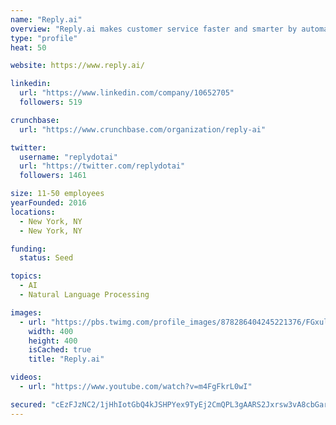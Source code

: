 ```yaml
---
name: "Reply.ai"
overview: "Reply.ai makes customer service faster and smarter by automating repetitive processes and delivering instant and personalized attention on messaging channels."
type: "profile"
heat: 50

website: https://www.reply.ai/

linkedin:
  url: "https://www.linkedin.com/company/10652705"
  followers: 519

crunchbase:
  url: "https://www.crunchbase.com/organization/reply-ai"

twitter:
  username: "replydotai"
  url: "https://twitter.com/replydotai"
  followers: 1461

size: 11-50 employees
yearFounded: 2016
locations:
  - New York, NY
  - New York, NY

funding:
  status: Seed

topics:
  - AI
  - Natural Language Processing

images:
  - url: "https://pbs.twimg.com/profile_images/878286404245221376/FGxul5AM_400x400.jpg"
    width: 400
    height: 400
    isCached: true
    title: "Reply.ai"

videos:
  - url: "https://www.youtube.com/watch?v=m4FgFkrL0wI"

secured: "cEzFJzNC2/1jHhIotGbQ4kJSHPYex9TyEj2CmQPL3gAARS2Jxrsw3vA8cbGar/Y22F+GQpdF3rvWUY7tguI++Fp3Ckj8mFnp58KDRP0Pt/s6jQQzF3gPSmxaff3nOuocJv/PelRA6y64wOIk8WiHPupBZQdNuVuIQGJzVcXjmQgpwKVSPM52L7aEw55e900Zic3LA6eNtoXTAiWQX5ZI50tWCMFWxFewvJB0azrMOQQYbJBsr0+eL4Y+doiUdWrM2rTNDPPJydpUGf/HLZRWDugvaMoVnUWVKp5ZA/21ujtCWBQvObuHq+8F6/2WltLEiJ1ETryjoe0F6pJ5IMnGyCb5M/gX/xjygqZ62LbUT/P+3+hZOcwWUqxf0Rot+HNT;VaEV9inbEEjuA6yiyfzJvw=="
---
```


